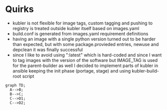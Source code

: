 
# Quirks
- kubler is not flexible for image tags, custom tagging and pushing to registry is treated outside kubler itself based on images.yaml
- build.conf is generated from images.yaml requirement definitions
- having an image with a single python version turned out to be harder than expected, but with some package.provieded entries, newuse and depclean it was finally successful
- since I like to avoid using ":latest" which is hard-coded and since I want to tag images with the version of the software but IMAGE_TAG is used for the parent-builder as well I decided to implement parts of kubler in ansible keeping the init phase (portage, stage) and using kubler-build-root script

```mermaid
graph TD; 
  A-->B;
  B-->C;
  C-->D1;
  C-->D2;
```


